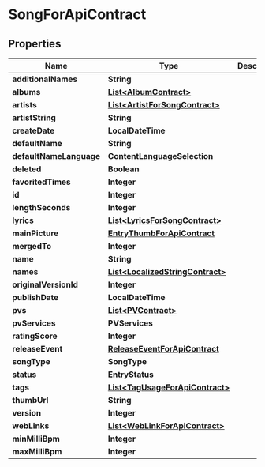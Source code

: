 

# SongForApiContract


## Properties

Name | Type | Description | Notes
------------ | ------------- | ------------- | -------------
**additionalNames** | **String** |  |  [optional]
**albums** | [**List&lt;AlbumContract&gt;**](AlbumContract.md) |  |  [optional]
**artists** | [**List&lt;ArtistForSongContract&gt;**](ArtistForSongContract.md) |  |  [optional]
**artistString** | **String** |  |  [optional]
**createDate** | **LocalDateTime** |  |  [optional]
**defaultName** | **String** |  |  [optional]
**defaultNameLanguage** | **ContentLanguageSelection** |  |  [optional]
**deleted** | **Boolean** |  |  [optional]
**favoritedTimes** | **Integer** |  |  [optional]
**id** | **Integer** |  |  [optional]
**lengthSeconds** | **Integer** |  |  [optional]
**lyrics** | [**List&lt;LyricsForSongContract&gt;**](LyricsForSongContract.md) |  |  [optional]
**mainPicture** | [**EntryThumbForApiContract**](EntryThumbForApiContract.md) |  |  [optional]
**mergedTo** | **Integer** |  |  [optional]
**name** | **String** |  |  [optional]
**names** | [**List&lt;LocalizedStringContract&gt;**](LocalizedStringContract.md) |  |  [optional]
**originalVersionId** | **Integer** |  |  [optional]
**publishDate** | **LocalDateTime** |  |  [optional]
**pvs** | [**List&lt;PVContract&gt;**](PVContract.md) |  |  [optional]
**pvServices** | **PVServices** |  |  [optional]
**ratingScore** | **Integer** |  |  [optional]
**releaseEvent** | [**ReleaseEventForApiContract**](ReleaseEventForApiContract.md) |  |  [optional]
**songType** | **SongType** |  |  [optional]
**status** | **EntryStatus** |  |  [optional]
**tags** | [**List&lt;TagUsageForApiContract&gt;**](TagUsageForApiContract.md) |  |  [optional]
**thumbUrl** | **String** |  |  [optional]
**version** | **Integer** |  |  [optional]
**webLinks** | [**List&lt;WebLinkForApiContract&gt;**](WebLinkForApiContract.md) |  |  [optional]
**minMilliBpm** | **Integer** |  |  [optional]
**maxMilliBpm** | **Integer** |  |  [optional]



